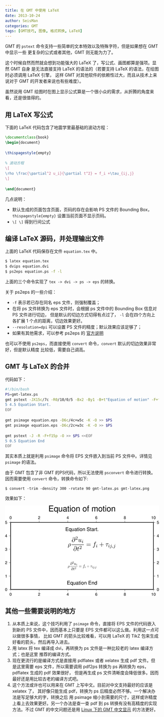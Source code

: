 ```yaml
---
title: 在 GMT 中使用 LaTeX
date: 2013-10-24
author: SeisMan
categories: GMT
tags: [GMT技巧, 图像, 格式转换, LaTeX]
---
```


GMT 的 `pstext` 命令支持一些简单的文本特效以及特殊字符，但是如果想在 GMT 中显示一些
更复杂的公式或者其他，GMT 则无能为力了。

这个时候自然而然就会想到功能强大的 LaTeX 了，写公式、画图都算是强项。显然 GMT 自身
是无法直接支持 LaTeX 的语法的（若要支持 LaTeX 的语法，在绘图时必须调用 LaTeX 引擎，
这样 GMT 对其他软件的依赖性过大，而且从技术上来说对于 GMT 的开发者来说也有些难度）。

虽然说用 GMT 绘图时在图上显示公式算是一个很小众的需求，从折腾的角度来看，还是很值得的。

<!--more-->

## 用 LaTeX 写公式

下面的 LaTeX 代码包含了地震学里最基础的波动方程：

``` latex
\documentclass{book}
\begin{document}

\thispagestyle{empty}

% 波动方程
\[
\rho \frac{\partial^2 u_i}{\partial t^2} = f_i +\tau_{ij,j}
\]

\end{document}
```

几点说明：

-   默认生成的页面包含页面，页码的存在会影响 PS 文件的 Bounding Box， `thispagestyle{empty}` 设置当前页面不显示页码。
-   `\[ \]` 得到行间公式

## 编译 LaTeX 源码，并处理输出文件

上面的 LaTeX 代码保存在文件 `equation.tex` 中。

``` bash
$ latex equation.tex
$ dvips equation.dvi
$ ps2eps equation.ps -f -l
```

上面的三个命令实现了 `tex -> dvi -> ps -> eps` 的转换。

关于 ps2eps 的一些介绍：

- `-f` 表示若已存在同名 eps 文件，则强制覆盖；
- 在将 ps 文件转换为 eps 文件时，会根据 ps 文件中的 Bounding Box 信息对 PS 文件进行切边，
  但是默认的切边方式切得有点过了， `-l` 会在四个方向上各扩展 1 个点的距离，切边效果更好。
- `--resolution=dpi` 可以设置 PS 文件的精度；默认效果应该足够了；
- 如果有其他需求，可以参考 ps2eps 的 [官方说明](http://www.tm.uka.de/~bless/ps2eps)

也可以不使用 `ps2eps`，而直接使用 `convert` 命令，`convert` 默认的切边效果非常好，但是默认精度
比较低，需要自己调高。

## GMT 与 LaTeX 的合并

代码如下：

``` bash
#!/bin/bash
PS=gmt-latex.ps
gmt pstext -JX15c/7c -R0/10/0/5 -Bx2 -By1 -B+t"Equation of motion" -F+f15p -K > $PS <<EOF
5 4.5 Equation Start.
EOF

gmt psimage equation.eps -D6c/4c+w5c -K -O >> $PS
gmt psimage equation.eps -D6c/2c+w3c -K -O >> $PS

gmt pstext -J -R -F+f15p -O >> $PS <<EOF
5 0.5 Equation End
EOF
```

其实本质上就是利用 `psimage` 命令将 EPS 文件嵌入到当前 PS 文件中。详情见 `psimage` 的语法。

由于 GMT 包含了非 GMT 的PS代码，所以无法使用 `psconvert` 命令进行转换。因而需要使用
`convert` 命令，转换命令如下:

    $ convert -trim -density 300 -rotate 90 gmt-latex.ps gmt-latex.png

效果如下：

![](/images/2013102401.png)

## 其他一些需要说明的地方

1.  从本质上来说，这个技巧利用了 `psimage` 命令，直接将 EPS 文件的代码嵌入到新的 PS
    文件中，因而基本上只要是 EPS 文件都可以这么做。利用这一点可以做很多事情，
    比如 GMT 的箭头比较难看，可以用 LaTeX 的 TikZ 包来生成好看的箭头，然后再导入进去。
2.  用 latex 将 tex 编译成 dvi，再转换为 ps 文件是一种比较老的 latex 编译方式；也是这里
    推荐的编译方式。
3.  现在更流行的是编译方式是直接用 pdflatex 或者 xelatex 生成 pdf 文件。但是这里需要
    eps 文件，所以需要调用 pdf2ps 转换为 ps 再转换为 eps，pdflatex 生成的 pdf 效果很好，
    但是再生成 ps 文件清晰度会降低很多。因而最好还是用比较古老的编译方式吧。
4.  这个方法或许也可以用来在 GMT 上写中文。目前对中文支持最好的应该是 xelatex 了，
    其好像只能生成 pdf，转换为 ps 后精度必然不够。一个解决办法是写足够大的字，转换之后
    用 psimage 缩小到需要的尺寸，这样或许精度上看上去效果更好。另一个办法是查一查 pdf
    到 ps 转换有没有高精度的实现方法。不过 GMT 的中文问题还是用 [Linux 下的 GMT 中文显示](/gmt-chinese-under-linux.html) 的方法更好。
